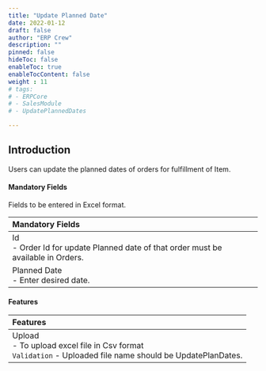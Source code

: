 ```yaml
---
title: "Update Planned Date"
date: 2022-01-12
draft: false
author: "ERP Crew"
description: ""
pinned: false
hideToc: false
enableToc: true
enableTocContent: false
weight : 11
# tags: 
# - ERPCore 
# - SalesModule
# - UpdatePlannedDates

---
```


## Introduction

<!-- Users can update the planned dates for manufacturing of items for order fulfillment. -->
Users can update the planned dates of orders for fulfillment of Item.
#### Mandatory Fields

Fields to be entered in Excel format.

|Mandatory Fields|   
  |:------|                   
  | Id <br> - Order Id for update Planned date of that order must be available in Orders.
  | Planned Date <br> - Enter desired date.
#### Features

|Features|  
  |:------
  | Upload <br> - To upload excel file in Csv format <br> `Validation` - Uploaded file name should be UpdatePlanDates.


